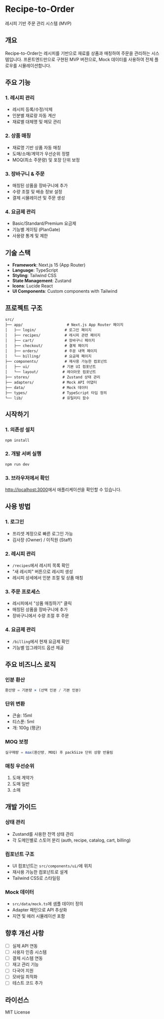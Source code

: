 # Recipe-to-Order

레시피 기반 주문 관리 시스템 (MVP)

## 개요

Recipe-to-Order는 레시피를 기반으로 재료를 상품과 매칭하여 주문을 관리하는 시스템입니다. 프론트엔드만으로 구현된 MVP 버전으로, Mock 데이터를 사용하여 전체 플로우를 시뮬레이션합니다.

## 주요 기능

### 1. 레시피 관리
- 레시피 등록/수정/삭제
- 인분별 재료량 자동 계산
- 재료별 대체명 및 메모 관리

### 2. 상품 매칭
- 재료명 기반 상품 자동 매칭
- 도매/소매/계약가 우선순위 정렬
- MOQ(최소 주문량) 및 포장 단위 보정

### 3. 장바구니 & 주문
- 매칭된 상품을 장바구니에 추가
- 수량 조절 및 배송 정보 설정
- 결제 시뮬레이션 및 주문 생성

### 4. 요금제 관리
- Basic/Standard/Premium 요금제
- 기능별 게이팅 (PlanGate)
- 사용량 통계 및 제한

## 기술 스택

- **Framework**: Next.js 15 (App Router)
- **Language**: TypeScript
- **Styling**: Tailwind CSS
- **State Management**: Zustand
- **Icons**: Lucide React
- **UI Components**: Custom components with Tailwind

## 프로젝트 구조

```
src/
├── app/                    # Next.js App Router 페이지
│   ├── login/             # 로그인 페이지
│   ├── recipes/           # 레시피 관련 페이지
│   ├── cart/              # 장바구니 페이지
│   ├── checkout/          # 결제 페이지
│   ├── orders/            # 주문 내역 페이지
│   └── billing/           # 요금제 페이지
├── components/            # 재사용 가능한 컴포넌트
│   ├── ui/               # 기본 UI 컴포넌트
│   └── layout/           # 레이아웃 컴포넌트
├── stores/               # Zustand 상태 관리
├── adapters/             # Mock API 어댑터
├── data/                 # Mock 데이터
├── types/                # TypeScript 타입 정의
└── lib/                  # 유틸리티 함수
```

## 시작하기

### 1. 의존성 설치

```bash
npm install
```

### 2. 개발 서버 실행

```bash
npm run dev
```

### 3. 브라우저에서 확인

[http://localhost:3000](http://localhost:3000)에서 애플리케이션을 확인할 수 있습니다.

## 사용 방법

### 1. 로그인
- 프리셋 계정으로 빠른 로그인 가능
- 김사장 (Owner) / 이직원 (Staff)

### 2. 레시피 관리
- `/recipes`에서 레시피 목록 확인
- "새 레시피" 버튼으로 레시피 생성
- 레시피 상세에서 인분 조절 및 상품 매칭

### 3. 주문 프로세스
- 레시피에서 "상품 매칭하기" 클릭
- 매칭된 상품을 장바구니에 추가
- 장바구니에서 수량 조절 후 주문

### 4. 요금제 관리
- `/billing`에서 현재 요금제 확인
- 기능별 업그레이드 옵션 제공

## 주요 비즈니스 로직

### 인분 환산
```typescript
환산량 = 기본량 × (선택 인분 / 기본 인분)
```

### 단위 변환
- 큰술: 15ml
- 티스푼: 5ml
- 개: 100g (평균)

### MOQ 보정
```typescript
실구매량 = max(환산량, MOQ) 후 packSize 단위 상향 반올림
```

### 매칭 우선순위
1. 도매 계약가
2. 도매 일반
3. 소매

## 개발 가이드

### 상태 관리
- Zustand를 사용한 전역 상태 관리
- 각 도메인별로 스토어 분리 (auth, recipe, catalog, cart, billing)

### 컴포넌트 구조
- UI 컴포넌트는 `src/components/ui/`에 위치
- 재사용 가능한 컴포넌트로 설계
- Tailwind CSS로 스타일링

### Mock 데이터
- `src/data/mock.ts`에 샘플 데이터 정의
- Adapter 패턴으로 API 추상화
- 지연 및 에러 시뮬레이션 포함

## 향후 개선 사항

- [ ] 실제 API 연동
- [ ] 사용자 인증 시스템
- [ ] 결제 시스템 연동
- [ ] 재고 관리 기능
- [ ] 다국어 지원
- [ ] 모바일 최적화
- [ ] 테스트 코드 추가

## 라이선스

MIT License
